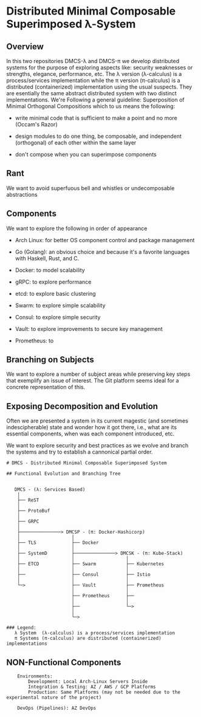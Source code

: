 # Distributed Minimal Composable Superimposed λ-System 

## Overview
In this two repositories DMCS-λ and DMCS-π we develop distributed systems for the purpose of exploring aspects like: security weaknesses or strengths, elegance, performance, etc.
The λ version (λ-calculus) is a process/services implementation while the π version (π-calculus) is a distributed (containerized) implementation using the usual suspects.
They are esentially the same abstract distributed system with two distinct implementations. 
We're Following a general guideline: Superposition of Minimal Orthogonal Compositions which to us means the following:

- write minimal code that is sufficient to make a point and no more (Occam's Razor)

- design modules to do one thing, be composable, and independent (orthogonal) of each other within the same layer

- don't compose when you can superimpose components


## Rant
We want to avoid superfuous bell and whistles or undecomposable abstractions


## Components
We want to explore the following in order of appearance

- Arch Linux: for better OS component control and package management

- Go (Golang): an obvious choice and because it's a favorite languages with Haskell, Rust, and C.

- Docker: to model scalability

- gRPC: to explore performance 

- etcd: to explore basic clustering 

- Swarm: to explore simple scalability

- Consul: to explore simple security 

- Vault: to explore improvements to secure key management

- Prometheus: to 


## Branching on Subjects 
We want to explore a number of subject areas while preserving key steps that exemplify an issue of interest. 
The Git platform seems ideal for a concrete representation of this. 

## Exposing Decomposition and Evolution 
Often we are presented a system in its current magestic (and sometimes indescipherable) state and wonder how it got there, 
i.e., what are its essential components, when was each component introduced, etc. 

We want to explore security and best practices as we evolve and branch the systems and try to establish a cannonical partial order.  


    # DMCS - Distributed Minimal Composable Superimposed System 

    ## Functional Evolution and Branching Tree


       DMCS - (λ: Services Based)
        │
        ├── ReST
        │
        ├── ProtoBuf
        │
        ├── GRPC
        │  
        ├───────────────> DMCSP - (π: Docker-Hashicorp)
        │                   │                                     
        ├── TLS             ├── Docker                            
        │                   │                                     
        ├── SystemD         ├───────────────> DMCSK - (π: Kube-Stack)
        │                   │                   │  
        ├── ETCD            ├── Swarm           ├── Kubernetes    
        │                   │                   │       
        ├──                 ├── Consul          ├── Istio    
        │                   │                   │       
        └─>                 ├── Vault           ├── Prometheus      
                            │                   │       
                            ├── Prometheus      ├──     
                            │                   │       
                            ├──                 └─> 
                            │                                     
                            └─>                           

    ### Legend:
       λ System  (λ-calculus) is a process/services implementation 
       π Systems (π-calculus) are distributed (containerized) implementations





## NON-Functional Components 

        Environments:
            Development: Local Arch-Linux Servers Inside  
            Integration & Testing: AZ / AWS / GCP Platforms 
            Production: Same Platforms (may not be needed due to the experimental nature of the project)

        DevOps (Pipelines): AZ DevOps




